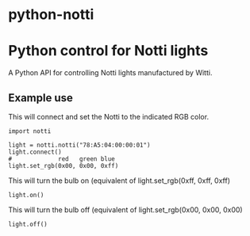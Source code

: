 # python-notti
Python control for Notti lights
=========================================

A Python API for controlling Notti lights manufactured by Witti.

Example use
-----------

This will connect and set the Notti to the indicated RGB color.
```
import notti

light = notti.notti("78:A5:04:00:00:01")
light.connect()
#             red   green blue
light.set_rgb(0x00, 0x00, 0xff)
```

This will turn the bulb on (equivalent of light.set_rgb(0xff, 0xff, 0xff)
```
light.on()
```

This will turn the bulb off (equivalent of light.set_rgb(0x00, 0x00, 0x00)
```
light.off()
```

